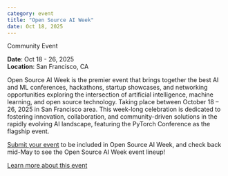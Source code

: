 ```yaml
---
category: event
title: "Open Source AI Week"
date: Oct 18, 2025
---
```

<span class="community-event">Community Event</span>

**Date**: Oct 18 - 26, 2025   
**Location**: San Francisco, CA

Open Source AI Week is the premier event that brings together the best AI and ML conferences, hackathons, startup showcases, and networking opportunities exploring the intersection of artificial intelligence, machine learning, and open source technology. Taking place between October 18 – 26, 2025 in San Francisco area. This week-long celebration is dedicated to fostering innovation, collaboration, and community-driven solutions in the rapidly evolving AI landscape, featuring the PyTorch Conference as the flagship event.

[Submit your event](https://linuxfoundation.research.net/r/FD6JMH5) to be included in Open Source AI Week, and check back mid-May to see the Open Source AI Week event lineup!

[Learn more about this event](https://events.linuxfoundation.org/open-source-ai-week/)
